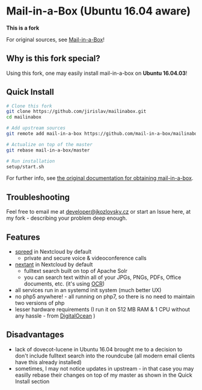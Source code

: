 Mail-in-a-Box (Ubuntu 16.04 aware)
==================================

**This is a fork**

For original sources, see [Mail-in-a-Box](https://github.com/mail-in-a-box/mailinabox)!

Why is this fork special?
-------------------------

Using this fork, one may easily install mail-in-a-box on **Ubuntu 16.04.03**!

Quick Install
-------------

```bash
# Clone this fork
git clone https://github.com/jirislav/mailinabox.git
cd mailinabox

# Add upstream sources
git remote add mail-in-a-box https://github.com/mail-in-a-box/mailinabox.git

# Actualize on top of the master
git rebase mail-in-a-box/master

# Run installation
setup/start.sh
```

For further info, see [the original documentation for obtaining mail-in-a-box](https://mailinabox.email/guide.html).

Troubleshooting
---------------

Feel free to email me at [developer@jkozlovsky.cz](mailto://developer@jkozlovsky.cz) or start an Issue here, at my fork - describing your problem deep enough.

Features
--------

* [spreed](https://nextcloud.com/webrtc/) in Nextcloud by default
    * private and secure voice & videoconference calls
* [nextant](https://github.com/nextcloud/nextant#nextant) in Nextcloud by default
    * fulltext search built on top of Apache Solr
	* you can search text within all of your JPGs, PNGs, PDFs, Office documents, etc. (it's using [OCR](https://en.wikipedia.org/wiki/Optical_character_recognition))
* all services run in an systemd init system (much better UX)
* no php5 anywhere! - all running on php7, so there is no need to maintain two versions of php
* lesser hardware requirements (I run it on 512 MB RAM & 1 CPU without any hassle - from [DigitalOcean](https://www.digitalocean.com/?refcode=210c1aeb22bb&utm_campaign=Referral_Invite&utm_medium=Referral_Program&utm_source=CopyPaste) )

Disadvantages
-------------

* lack of dovecot-lucene in Ubuntu 16.04 brought me to a decision to don't include fulltext search into the roundcube (all modern email clients have this already installed)
* sometimes, I may not notice updates in upstream - in that case you may easilly rebase their changes on top of my master as shown in the Quick Install section
